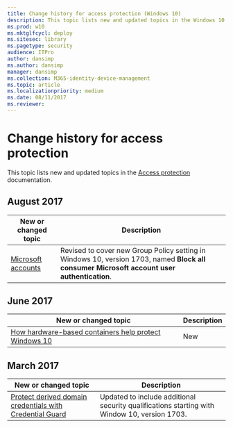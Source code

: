 ```yaml
---
title: Change history for access protection (Windows 10)
description: This topic lists new and updated topics in the Windows 10 access protection documentation for Windows 10 and Windows 10 Mobile.
ms.prod: w10
ms.mktglfcycl: deploy
ms.sitesec: library
ms.pagetype: security
audience: ITPro
author: dansimp
ms.author: dansimp
manager: dansimp
ms.collection: M365-identity-device-management
ms.topic: article
ms.localizationpriority: medium
ms.date: 08/11/2017
ms.reviewer: 
---
```


# Change history for access protection
This topic lists new and updated topics in the [Access protection](index.md) documentation.

## August 2017
|New or changed topic |Description |
|---------------------|------------|
|[Microsoft accounts](access-control/microsoft-accounts.md) |Revised to cover new Group Policy setting in Windows 10, version 1703, named **Block all consumer Microsoft account user authentication**.|

## June 2017
|New or changed topic |Description |
|---------------------|------------|
|[How hardware-based containers help protect Windows 10](how-hardware-based-containers-help-protect-windows.md) | New | 


## March 2017
|New or changed topic |Description |
|---------------------|------------|
|[Protect derived domain credentials with Credential Guard](credential-guard/credential-guard.md) |Updated to include additional security qualifications starting with Window 10, version 1703.|
